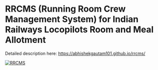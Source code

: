 # RRCMS (Running Room Crew Management System) for Indian Railways Locopilots Room and Meal Allotment

Detailed description here: https://abhishekgautam101.github.io/rrcms/

[![RRCMS](http://img.youtube.com/vi/a8evHU1CmSw/0.jpg)](https://www.youtube.com/watch?v=a8evHU1CmSw "RRCMS")

